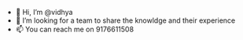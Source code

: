 - 👋 Hi, I’m @vidhya 
- 💞️ I’m looking for a team to share the knowldge and their experience 
- 📫 You can reach me on 9176611508
<!---
vidhyaLead/vidhyaLead is a ✨ special ✨ repository because its `README.md` (this file) appears on your GitHub profile.
You can click the Preview link to take a look at your changes.
--->
